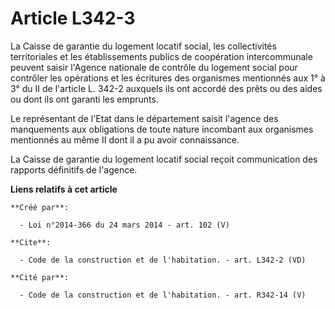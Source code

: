# Article L342-3

La Caisse de garantie du logement locatif social, les collectivités territoriales et les établissements publics de
coopération intercommunale peuvent saisir l'Agence nationale de contrôle du logement social pour contrôler les opérations et
les écritures des organismes mentionnés aux 1° à 3° du II de l'article L. 342-2 auxquels ils ont accordé des prêts ou des
aides ou dont ils ont garanti les emprunts. 

Le représentant de l'Etat dans le département saisit l'agence des manquements aux obligations de toute nature incombant aux
organismes mentionnés au même II dont il a pu avoir connaissance. 

La Caisse de garantie du logement locatif social reçoit communication des rapports définitifs de l'agence.

**Liens relatifs à cet article**

	**Créé par**:

	  - Loi n°2014-366 du 24 mars 2014 - art. 102 (V)

	**Cite**:

	  - Code de la construction et de l'habitation. - art. L342-2 (VD)

	**Cité par**:

	  - Code de la construction et de l'habitation. - art. R342-14 (V)
